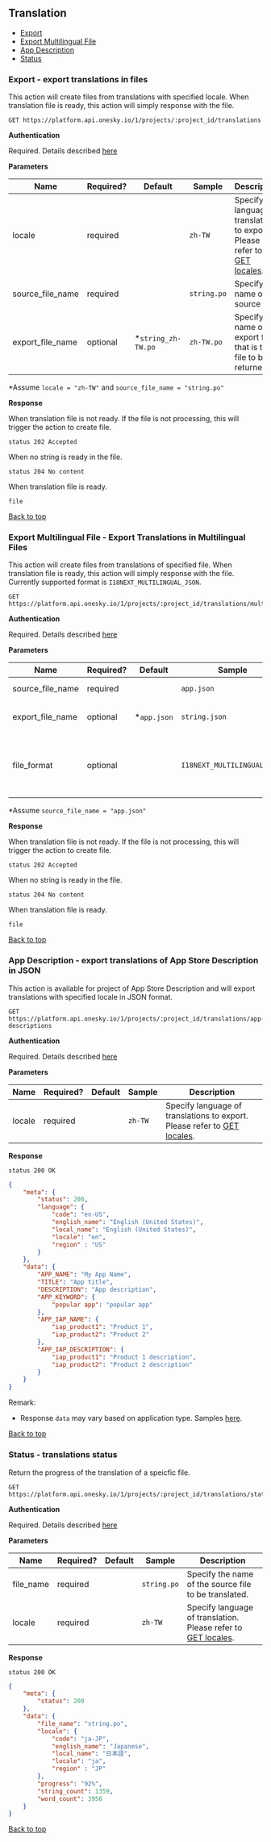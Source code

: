 ## Translation
- [Export](#export---export-translations-in-files)
- [Export Multilingual File](#export-multilingual-file---export-translations-in-multilingual-files)
- [App Description](#app-description---export-translations-of-app-store-description-in-json)
- [Status](#status---translations-status)


### Export - export translations in files
This action will create files from translations with specified locale. When translation file is ready, this action will simply response with the file.

    GET https://platform.api.onesky.io/1/projects/:project_id/translations

**Authentication**

Required. Details described [here](/README.md#authentication)

**Parameters**

Name | Required? | Default | Sample | Description
---- | --------- | ------- | ------ | -----------
locale | required | | `zh-TW` | Specify language of translations to export. Please refer to [GET locales](/resources/locale.md).
source_file_name | required | | `string.po` | Specify the name of the source file.
export_file_name | optional | *`string_zh-TW.po` | `zh-TW.po` | Specify the name of export file that is the file to be returned.

*Assume `locale = "zh-TW"` and `source_file_name = "string.po"`

**Response**

When translation file is not ready. If the file is not processing, this will trigger the action to create file.
```
status 202 Accepted
```

When no string is ready in the file.
```
status 204 No content
```

When translation file is ready.
```
file
```
[Back to top](#translation)

### Export Multilingual File - Export Translations in Multilingual Files
This action will create files from translations of specified file. When translation file is ready, this action will simply response with the file. Currently supported format is `I18NEXT_MULTILINGUAL_JSON`.

    GET https://platform.api.onesky.io/1/projects/:project_id/translations/multilingual

**Authentication**

Required. Details described [here](/README.md#authentication)

**Parameters**

Name | Required? | Default | Sample | Description
---- | --------- | ------- | ------ | -----------
source_file_name | required | | `app.json` | Specify the name of the source file.
export_file_name | optional | \*`app.json` | `string.json` | Specify the name of export file that is the file to be returned.
file_format | optional | | `I18NEXT_MULTILINGUAL_JSON` | Specify export file format, if different from source file format.<br />**Recommend only convert from** `I18NEXT_HIERARCHICAL_JSON`**.**

*Assume `source_file_name = "app.json"`

**Response**

When translation file is not ready. If the file is not processing, this will trigger the action to create file.
```
status 202 Accepted
```

When no string is ready in the file.
```
status 204 No content
```

When translation file is ready.
```
file
```
[Back to top](#translation)


### App Description - export translations of App Store Description in JSON
This action is available for project of App Store Description and will export translations with specified locale in JSON format.

    GET https://platform.api.onesky.io/1/projects/:project_id/translations/app-descriptions

**Authentication**

Required. Details described [here](/README.md#authentication)

**Parameters**

Name | Required? | Default | Sample | Description
---- | --------- | ------- | ------ | -----------
locale | required | | `zh-TW` | Specify language of translations to export. Please refer to [GET locales](/resources/locale.md).

**Response**
```
status 200 OK
```
``` json
{
    "meta": {
        "status": 200,
        "language": {
            "code": "en-US",
            "english_name": "English (United States)",
            "local_name": "English (United States)",
            "locale": "en",
            "region" : "US"
        }
    },
    "data": {
        "APP_NAME": "My App Name",
        "TITLE": "App title",
        "DESCRIPTION": "App description",
        "APP_KEYWORD": {
            "popular app": "popular app"
        },
        "APP_IAP_NAME": {
            "iap_product1": "Product 1",
            "iap_product2": "Product 2"
        },
        "APP_IAP_DESCRIPTION": {
            "iap_product1": "Product 1 description",
            "iap_product2": "Product 2 description"
        }
    }
}
```
Remark:
- Response `data` may vary based on application type. Samples [here](/reference/translation_app_description_samples.md).

[Back to top](#translation)


### Status - translations status
Return the progress of the translation of a speicfic file.

    GET https://platform.api.onesky.io/1/projects/:project_id/translations/status

**Authentication**

Required. Details described [here](/README.md#authentication)

**Parameters**

Name | Required? | Default | Sample | Description
---- | --------- | ------- | ------ | -----------
file_name | required | | `string.po` | Specify the name of the source file to be translated.
locale | required | | `zh-TW` | Specify language of translation. Please refer to [GET locales](/resources/locale.md).

**Response**

```
status 200 OK
```
``` json
{
    "meta": {
        "status": 200
    },
    "data": {
        "file_name": "string.po",
        "locale": {
            "code": "ja-JP",
            "english_name": "Japanese",
            "local_name": "日本語",
            "locale": "ja",
            "region" : "JP"
        },
        "progress": "92%",
        "string_count": 1359,
        "word_count": 3956
    }
}
```
[Back to top](#translation)
